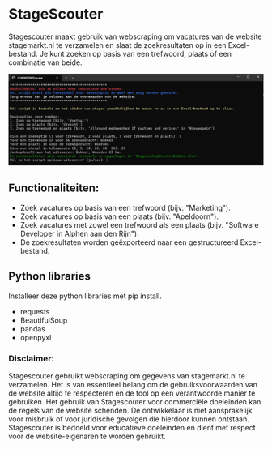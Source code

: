 # StageScouter
Stagescouter maakt gebruik van webscraping om vacatures van de website stagemarkt.nl te verzamelen en slaat de zoekresultaten op in een Excel-bestand. Je kunt zoeken op basis van een trefwoord, plaats of een combinatie van beide.

![Afbeeldingterminal](Terminal.png)


## Functionaliteiten:
- Zoek vacatures op basis van een trefwoord (bijv. "Marketing").
- Zoek vacatures op basis van een plaats (bijv. "Apeldoorn").
- Zoek vacatures met zowel een trefwoord als een plaats (bijv. "Software Developer in Alphen aan den Rijn").
- De zoekresultaten worden geëxporteerd naar een gestructureerd Excel-bestand.

## Python libraries
Installeer deze python libraries met pip install.
- requests
- BeautifulSoup
- pandas
- openpyxl

### Disclaimer:
Stagescouter gebruikt webscraping om gegevens van stagemarkt.nl te verzamelen. Het is van essentieel belang om de gebruiksvoorwaarden van de website altijd te respecteren en de tool op een verantwoorde manier te gebruiken. Het gebruik van Stagescouter voor commerciële doeleinden kan de regels van de website schenden. De ontwikkelaar is niet aansprakelijk voor misbruik of voor juridische gevolgen die hierdoor kunnen ontstaan. Stagescouter is bedoeld voor educatieve doeleinden en dient met respect voor de website-eigenaren te worden gebruikt.





